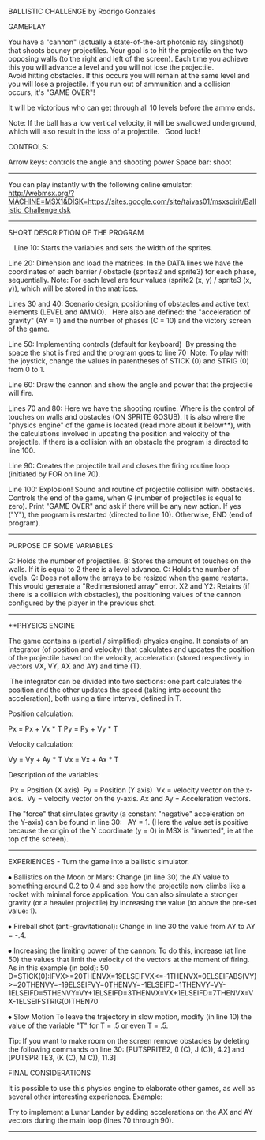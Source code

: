 

BALLISTIC CHALLENGE by Rodrigo Gonzales 


GAMEPLAY

  You have a "cannon" (actually a state-of-the-art photonic ray slingshot!) that shoots bouncy projectiles. Your goal is to hit the projectile on the two opposing walls (to the right and left of the screen). Each time you achieve this you will advance a level and you will not lose the projectile.  
  Avoid hitting obstacles. If this occurs you will remain at the same level and you will 
lose a projectile. If you run out of ammunition and a collision occurs, it's "GAME OVER"!       

It will be victorious who can get through all 10 levels before the ammo ends. 

Note: If the ball has a low vertical velocity, it will be swallowed underground, which will also result in the loss of a projectile.
  Good luck!
  
  
CONTROLS:

Arrow keys: controls the angle and shooting power
Space bar: shoot

------------------------------------------------------------------------------

You can play instantly with the following online emulator: 
http://webmsx.org/?MACHINE=MSX1&DISK=https://sites.google.com/site/taivas01/msxspirit/Ballistic_Challenge.dsk

-----------------------------------------------------------------------------

SHORT DESCRIPTION OF THE PROGRAM

  
Line 10:  Starts the variables and sets the width of the sprites.
 
Line 20:  Dimension and load the matrices. In the DATA lines we have the coordinates of each barrier / obstacle (sprites2 and sprite3) for each phase, sequentially. Note: For each level are four values (sprite2 (x, y) / sprite3 (x, y)), which will be stored in the matrices.

Lines 30 and 40:  Scenario design, positioning of obstacles and active text elements (LEVEL and AMMO).
  Here also are defined: the "acceleration of gravity" (AY = 1) and the number of phases (C = 10) and the victory screen of the game.
  
Line 50:  Implementing controls (default for keyboard)
 By pressing the space the shot is fired and the program goes to line 70
 Note:  To play with the joystick, change the values in parentheses of STICK (0) and STRIG (0) from 0 to 1.
 
Line 60:  Draw the cannon and show the angle and power that the projectile will fire.

Lines 70 and 80:  Here we have the shooting routine. Where is the control of touches on walls and obstacles (ON SPRITE GOSUB). It is also where the "physics engine" of the game is located (read more about it below**), with the calculations involved in updating the position and velocity of the projectile.
If there is a collision with an obstacle the program is directed to line 100.

Line 90: Creates the projectile trail and closes the firing routine loop (initiated by FOR on line 70).
 
Line 100: Explosion! Sound and routine of projectile collision with obstacles. Controls the end of the game, when G (number of projectiles is equal to zero). Print "GAME OVER" and ask if there will be any new action. If yes ("Y"), the program is restarted (directed to line 10). Otherwise, END (end of program).

-------------------------------------------------------------------------------------
PURPOSE OF SOME VARIABLES:

G:  Holds the number of projectiles.
B:  Stores the amount of touches on the walls. If it is equal to 2 there is a level advance.
C:  Holds the number of levels.
Q:  Does not allow the arrays to be resized when the game restarts. This would generate a "Redimensioned array" error.
X2 and Y2:  Retains (if there is a collision with obstacles), the positioning values of the cannon configured by the player in the previous shot.

--------------------------------------------------------------------------------------
**PHYSICS ENGINE

The game contains a (partial / simplified) physics engine. It consists of an integrator (of position and velocity) that calculates and updates the position of the projectile based on the velocity, acceleration (stored respectively in vectors VX, VY, AX and AY) and time (T).

 The integrator can be divided into two sections: one part calculates the position and the other updates the speed (taking into account the acceleration), both using a time interval, defined in T.
 
Position calculation:

Px = Px + Vx * T
Py = Py + Vy * T

Velocity calculation:

Vy = Vy + Ay * T
Vx = Vx + Ax * T

Description of the variables:

 Px = Position (X axis)
 Py = Position (Y axis)
 Vx = velocity vector on the x-axis.
 Vy = velocity vector on the y-axis.
Ax and Ay = Acceleration vectors.

The "force" that simulates gravity (a constant "negative" acceleration on the Y-axis) can be found in line 30:
  AY = 1. (Here the value set is positive because the origin of the Y coordinate (y = 0) in MSX is "inverted", ie at the top of the screen).
  
----------------------------------------------------------------------------------------------------

EXPERIENCES -  Turn the game into a ballistic simulator.

⦁ Ballistics on the Moon or Mars:
Change (in line 30) the AY value to something around 0.2 to 0.4 and see how the projectile now climbs like a rocket with minimal force application. You can also simulate a stronger gravity (or a heavier projectile) by increasing the value (to above the pre-set value: 1).

⦁ Fireball shot (anti-gravitational):
Change in line 30 the value from AY to AY = -.4.

⦁ Increasing the limiting power of the cannon:
To do this, increase (at line 50) the values that limit the velocity of the vectors at the moment of firing. As in this example (in bold):
50 D=STICK(0):IFVX>=20THENVX=19ELSEIFVX<=-1THENVX=0ELSEIFABS(VY)>=20THENVY=-19ELSEIFVY=0THENVY=-1ELSEIFD=1THENVY=VY-1ELSEIFD=5THENVY=VY+1ELSEIFD=3THENVX=VX+1ELSEIFD=7THENVX=VX-1ELSEIFSTRIG(0)THEN70

⦁ Slow Motion 
To leave the trajectory in slow motion, modify (in line 10) the value of the variable "T" for T = .5 or even T = .5.

Tip: If you want to make room on the screen remove obstacles by deleting the following commands on line 30: [PUTSPRITE2, (I (C), J (C)), 4.2] and [PUTSPRITE3, (K (C), M C)), 11.3]

FINAL CONSIDERATIONS

It is possible to use this physics engine to elaborate other games, as well as several other interesting experiences.
Example:

Try to implement a Lunar Lander by adding accelerations on the AX and AY vectors during the main loop (lines 70 through 90).

----------------------------------------------------------------------------------------------

